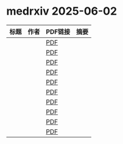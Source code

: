 # medrxiv 2025-06-02

| 标题 | 作者 | PDF链接 |  摘要 |
|------|------|--------|------|
|  |  | [PDF](https://doi.org/10.1101/2025.04.28.25326599) |  |
|  |  | [PDF](https://doi.org/10.1101/2025.05.21.25328055) |  |
|  |  | [PDF](https://doi.org/10.1101/2024.10.18.24315690) |  |
|  |  | [PDF](https://doi.org/10.1101/2025.05.22.25327316) |  |
|  |  | [PDF](https://doi.org/10.1101/2025.06.01.25328302) |  |
|  |  | [PDF](https://doi.org/10.1101/2025.05.31.25328663) |  |
|  |  | [PDF](https://doi.org/10.1101/2025.05.30.25328691) |  |
|  |  | [PDF](https://doi.org/10.1101/2025.05.31.25328649) |  |
|  |  | [PDF](https://doi.org/10.1101/2025.05.31.25328712) |  |
|  |  | [PDF](https://doi.org/10.1101/2025.05.30.25328684) |  |
